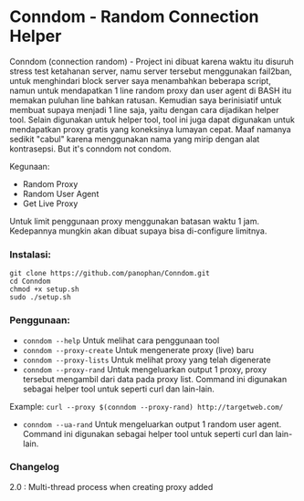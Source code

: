 # Conndom - Random Connection Helper

Conndom (connection random) - Project ini dibuat karena waktu itu disuruh stress test ketahanan server, namu server tersebut menggunakan fail2ban, untuk menghindari block server saya menambahkan beberapa script, namun untuk mendapatkan 1 line random proxy dan user agent di BASH itu memakan puluhan line bahkan ratusan. Kemudian saya berinisiatif untuk membuat supaya menjadi 1 line saja, yaitu dengan cara dijadikan helper tool. Selain digunakan untuk helper tool, tool ini juga dapat digunakan untuk mendapatkan proxy gratis yang koneksinya lumayan cepat. Maaf namanya sedikit "cabul" karena menggunakan nama yang mirip dengan alat kontrasepsi. But it's conndom not condom.

Kegunaan:
- Random Proxy
- Random User Agent
- Get Live Proxy

Untuk limit penggunaan proxy menggunakan batasan waktu 1 jam. Kedepannya mungkin akan dibuat supaya bisa di-configure limitnya.

### Instalasi:
```
git clone https://github.com/panophan/Conndom.git
cd Conndom
chmod +x setup.sh
sudo ./setup.sh
```

### Penggunaan:
- `conndom --help`
Untuk melihat cara penggunaan tool
- `conndom --proxy-create`
Untuk mengenerate proxy (live) baru
- `conndom --proxy-lists`
Untuk melihat proxy yang telah digenerate
- `conndom --proxy-rand`
Untuk mengeluarkan output 1 proxy, proxy tersebut mengambil dari data pada proxy list. Command ini digunakan sebagai helper tool untuk seperti curl dan lain-lain.

Example: ```curl --proxy $(conndom --proxy-rand) http://targetweb.com/```
- `conndom --ua-rand`
Untuk mengeluarkan output 1 random user agent. Command ini digunakan sebagai helper tool untuk seperti curl dan lain-lain.

### Changelog
2.0 : Multi-thread process when creating proxy added
